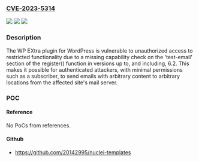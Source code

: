 ### [CVE-2023-5314](https://cve.mitre.org/cgi-bin/cvename.cgi?name=CVE-2023-5314)
![](https://img.shields.io/static/v1?label=Product&message=WP%20EXtra&color=blue)
![](https://img.shields.io/static/v1?label=Version&message=*%3C%3D%206.2%20&color=brighgreen)
![](https://img.shields.io/static/v1?label=Vulnerability&message=CWE-862%20Missing%20Authorization&color=brighgreen)

### Description

The WP EXtra plugin for WordPress is vulnerable to unauthorized access to restricted functionality due to a missing capability check on the 'test-email' section of the register() function in versions up to, and including, 6.2. This makes it possible for authenticated attackers, with minimal permissions such as a subscriber, to send emails with arbitrary content to arbitrary locations from the affected site's mail server.

### POC

#### Reference
No PoCs from references.

#### Github
- https://github.com/20142995/nuclei-templates

